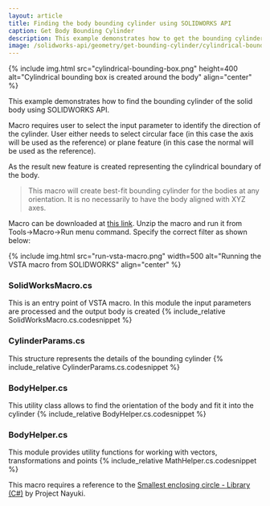 ```yaml
---
layout: article
title: Finding the body bounding cylinder using SOLIDWORKS API
caption: Get Body Bounding Cylinder
description: This example demonstrates how to get the bounding cylinder of the solid body using SOLIDWORKS API
image: /solidworks-api/geometry/get-bounding-cylinder/cylindrical-bounding-box.png
---
```

{% include img.html src="cylindrical-bounding-box.png" height=400 alt="Cylindrical bounding box is created around the body" align="center" %}

This example demonstrates how to find the bounding cylinder of the solid body using SOLIDWORKS API.

Macro requires user to select the input parameter to identify the direction of the cylinder. User either needs to select circular face (in this case the axis will be used as the reference) or plane feature (in this case the normal will be used as the reference).

As the result new feature is created representing the cylindrical boundary of the body.

> This macro will create best-fit bounding cylinder for the bodies at any orientation. It is no necessarily to have the body aligned with XYZ axes.

Macro can be downloaded at [this link](GetBoundingCylinderBin.zip). Unzip the macro and run it from Tools->Macro->Run menu command. Specify the correct filter as shown below:

{% include img.html src="run-vsta-macro.png" width=500 alt="Running the VSTA macro from SOLIDWORKS" align="center" %}

### SolidWorksMacro.cs
This is an entry point of VSTA macro. In this module the input parameters are processed and the output body is created
{% include_relative SolidWorksMacro.cs.codesnippet %}

### CylinderParams.cs
This structure represents the details of the bounding cylinder
{% include_relative CylinderParams.cs.codesnippet %}

### BodyHelper.cs
This utility class allows to find the orientation of the body and fit it into the cylinder
{% include_relative BodyHelper.cs.codesnippet %}

### BodyHelper.cs
This module provides utility functions for working with vectors, transformations and points
{% include_relative MathHelper.cs.codesnippet %}

This macro requires a reference to the [Smallest enclosing circle - Library (C#)](https://www.nayuki.io/page/smallest-enclosing-circle) by Project Nayuki.